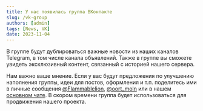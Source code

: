 ```yaml
---
title: У нас появилась группа ВКонтакте
slug: /vk-group
authors: [admin]
tags: [News, VK]
date: 2023-11-04
---
```


В группе будут дублироваться важные новости из наших каналов Telegram, в том числе канала объявлений. Также в группе вы сможете увидеть эксклюзивный контент, связанный с историей нашего сервера.

<!-- truncate -->

Нам важно ваше мнение. Если у вас будут предложения по улучшению наполнения группы, идеи для постов, оформления и т.п. поделитесь ими в личные сообщения [@Flammablelion](https://t.me/Flammablelion), [@oort_moln]((https://t.me/oort_moln)) или в нашем [основном чате](https://t.me/hardshardchat). В скором времени группа будет использоваться для продвижения нашего проекта.